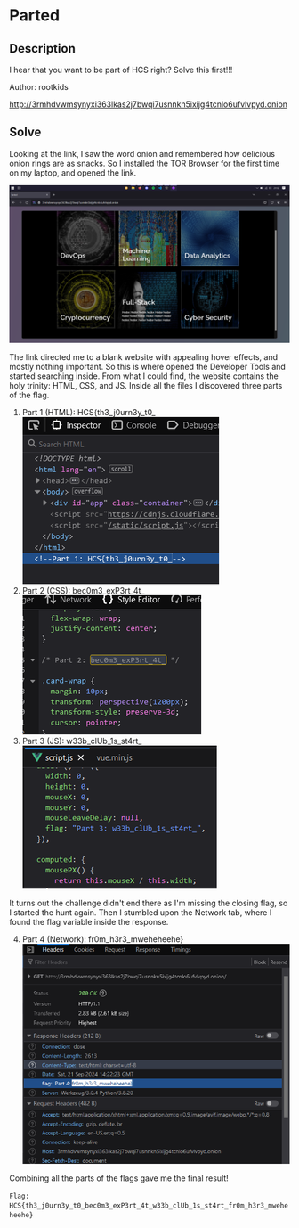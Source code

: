 # Parted

## Description

I hear that you want to be part of HCS right? Solve this first!!!

Author: rootkids

http://3rmhdvwmsynyxi363lkas2j7bwqi7usnnkn5ixijg4tcnlo6ufvlvpyd.onion

## Solve

Looking at the link, I saw the word onion and remembered how delicious onion rings are as snacks. So I installed the TOR Browser for the first time on my laptop, and opened the link.

![request](assets/1.png)

The link directed me to a blank website with appealing hover effects, and mostly nothing important. So this is where opened the Developer Tools and started searching inside. From what I could find, the website contains the holy trinity: HTML, CSS, and JS. Inside all the files I discovered three parts of the flag.

1. Part 1 (HTML): HCS{th3_j0urn3y_t0_ 
![request](assets/2.png)
2. Part 2 (CSS): bec0m3_exP3rt_4t_
![request](assets/3.png)
3. Part 3 (JS): w33b_clUb_1s_st4rt_
![request](assets/4.png)


It turns out the challenge didn't end there as I'm missing the closing flag, so I started the hunt again. Then I stumbled upon the Network tab, where I found the flag variable inside the response.

4. Part 4 (Network): fr0m_h3r3_mweheheehe}
![request](assets/5.png)

Combining all the parts of the flags gave me the final result!

`Flag: HCS{th3_j0urn3y_t0_bec0m3_exP3rt_4t_w33b_clUb_1s_st4rt_fr0m_h3r3_mweheheehe}`


